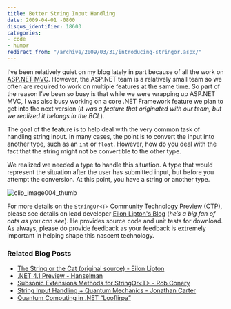 ```yaml
---
title: Better String Input Handling
date: 2009-04-01 -0800
disqus_identifier: 18603
categories:
- code
- humor
redirect_from: "/archive/2009/03/31/introducing-stringor.aspx/"
---
```


I’ve been relatively quiet on my blog lately in part because of all the
work on [ASP.NET MVC](http://asp.net/mvc "ASP.NET Website"). However,
the ASP.NET team is a relatively small team so we often are required to
work on multiple features at the same time. So part of the reason I’ve
been so busy is that while we were wrapping up ASP.NET MVC, I was also
busy working on a core .NET Framework feature we plan to get into the
next version (*it was a feature that originated with our team, but we
realized it belongs in the BCL*).

The goal of the feature is to help deal with the very common task of
handling string input. In many cases, the point is to convert the input
into another type, such as an `int` or `float`. However, how do you deal
with the fact that the string might not be convertible to the other
type.

We realized we needed a type to handle this situation. A type that would
represent the situation after the user has submitted input, but before
you attempt the conversion. At this point, you have a string or another
type.

![clip\_image004\_thumb](https://haacked.com/images/haacked_com/WindowsLiveWriter/HandlingStringInput_12658/clip_image004_thumb_3.jpg "clip_image004_thumb")

For more details on the `StringOr<T>` Community Technology Preview
(CTP), please see details on lead developer [Eilon Lipton's
Blog](http://weblogs.asp.net/leftslipper/archive/2009/04/01/the-string-or-the-cat-a-new-net-framework-library.aspx "StringOr")
(*he’s a big fan of cats as you can see*). He provides source code and
unit tests for download. As always, please do provide feedback as your
feedback is extremely important in helping shape this nascent
technology.

### Related Blog Posts

-   [The String or the Cat (original source) - Eilon
    Lipton](http://weblogs.asp.net/leftslipper/archive/2009/04/01/the-string-or-the-cat-a-new-net-framework-library.aspx#7020406 "StringOr")
-   [.NET 4.1 Preview -
    Hanselman](http://www.hanselman.com/blog/NET41PreviewNewBaseClassLibraryBCLExtensionMethodsRFC.aspx ".NET 4.1 Preview - New Base Class Library (BCL) Extension Methods - RFC ")
-   [Subsonic Extensions Methods for StringOr&lt;T&gt; - Rob
    Conery](http://blog.wekeroad.com/blog/cool-extension-methods-for-new-stringor/ "Cool Extensions Methods")
-   [String Input Handling + Quantum Mechanics - Jonathan
    Carter](http://lostintangent.com/2009/04/01/string-input-handling-quantum-mechanics/ "String Input Handling")
-   [Quantum Computing in .NET
    “Looflirpa”](http://blog.andrewnurse.net/2009/04/01/QuantumComputingInNetLdquoLooflirpardquo.aspx "Quantum Computing in .NET Looflirpa")


